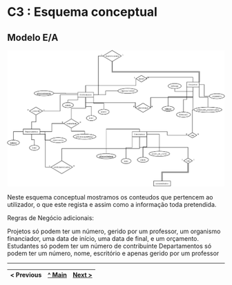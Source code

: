 # C3 : Esquema conceptual

## Modelo E/A

<img title="Diagrama" alt="Diagrama" src="/Docs/Diagram1.png">

Neste esquema conceptual mostramos os conteudos que pertencem ao utilizador, o que este regista e assim como a informação toda pretendida.

Regras de Negócio adicionais:

Projetos só podem ter um número, gerido por um professor, um organismo financiador, uma data de início, uma data de final, e um orçamento.
Estudantes só podem ter um número de contribuinte
Departamentos só podem ter um número, nome, escritório e apenas gerido por um professor


---
< Previous | [^ Main](https://github.com/JoseMSoares/TCM22-SIBD-G04) | [Next >](rei04.md)
:--- | :---: | ---: 
